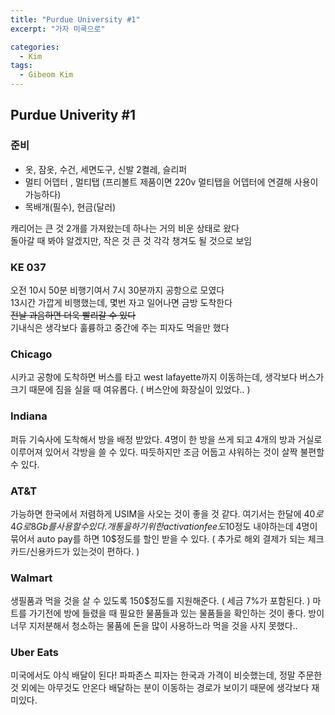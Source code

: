 ```yaml
---
title: "Purdue University #1"
excerpt: "가자 미쿡으로"

categories:
  - Kim
tags:
  - Gibeom Kim
---
```


## Purdue Univerity #1



### 준비

- 옷, 잠옷, 수건, 세면도구, 신발 2켤레, 슬리퍼
- 멀티 어뎁터 , 멀티탭 (프리볼트 제품이면 220v 멀티탭을 어뎁터에 연결해 사용이 가능하다)
- 목배개(필수), 현금(달러)

캐리어는 큰 것 2개를 가져왔는데 하나는 거의 비운 상태로 왔다  
돌아갈 때 봐야 알겠지만, 작은 것 큰 것 각각 챙겨도 될 것으로 보임


### KE 037

오전 10시 50분 비행기여서 7시 30분까지 공항으로 모였다  
13시간 가깝게 비행했는데, 몇번 자고 일어나면 금방 도착한다  
~~전날 과음하면 더욱 빨리갈 수 있다~~   
기내식은 생각보다 훌륭하고 중간에 주는 피자도 먹을만 했다

### Chicago

시카고 공항에 도착하면 버스를 타고 west lafayette까지 이동하는데, 생각보다 버스가 크기 때문에 짐을 실을 때 여유롭다. ( 버스안에 화장실이 있었다.. )

### Indiana

퍼듀 기숙사에 도착해서 방을 배정 받았다. 4명이 한 방을 쓰게 되고 4개의 방과 거실로 이루어져 있어서 각방을 쓸 수 있다. 따듯하지만 조금 어둡고 샤워하는 것이 살짝 불편할 수 있다.

### AT&T

가능하면 한국에서 저렴하게 USIM을 사오는 것이 좋을 것 같다. 여기서는 한달에 40$로 4G로 8Gb를 사용할 수 있다. 개통을 하기 위한 activation fee도 10$정도 내야하는데 4명이 묶어서 auto pay를 하면 10$정도를 할인 받을 수 있다. ( 추가로 해외 결제가 되는 체크카드/신용카드가 있는것이 편하다. )

### Walmart

생필품과 먹을 것을 살 수 있도록 150$정도를 지원해준다. ( 세금 7%가 포함된다. ) 마트를 가기전에 방에 들렸을 때 필요한 물품들과 있는 물품들을 확인하는 것이 좋다. 방이 너무 지저분해서 청소하는 물품에 돈을 많이 사용하느라 먹을 것을 사지 못했다..

### Uber Eats

미국에서도 야식 배달이 된다! 파파존스 피자는 한국과 가격이 비슷했는데, 정말 주문한것 외에는 아무것도 안온다
배달하는 분이 이동하는 경로가 보이기 때문에 생각보다 재미있다.



